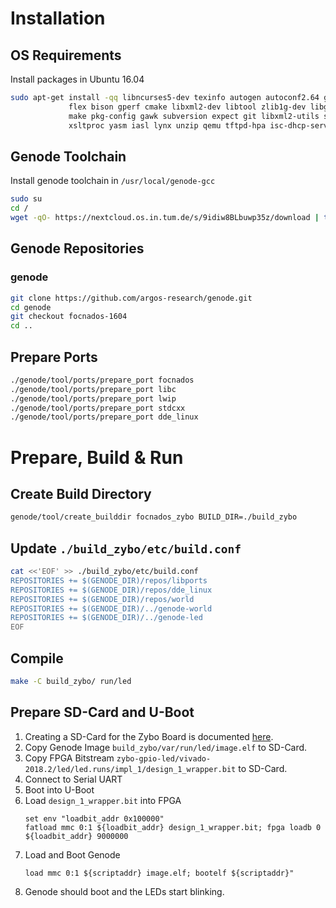 # Installation

## OS Requirements
Install packages in Ubuntu 16.04
```bash
sudo apt-get install -qq libncurses5-dev texinfo autogen autoconf2.64 g++ libexpat1-dev \
		     flex bison gperf cmake libxml2-dev libtool zlib1g-dev libglib2.0-dev \
		     make pkg-config gawk subversion expect git libxml2-utils syslinux \
		     xsltproc yasm iasl lynx unzip qemu tftpd-hpa isc-dhcp-server
```

## Genode Toolchain
Install genode toolchain in `/usr/local/genode-gcc`
```bash
sudo su
cd /
wget -qO- https://nextcloud.os.in.tum.de/s/9idiw8BLbuwp35z/download | tar xj -C .
```

## Genode Repositories

### genode
```bash
git clone https://github.com/argos-research/genode.git
cd genode
git checkout focnados-1604
cd ..
```

## Prepare Ports
```bash
./genode/tool/ports/prepare_port focnados
./genode/tool/ports/prepare_port libc
./genode/tool/ports/prepare_port lwip
./genode/tool/ports/prepare_port stdcxx
./genode/tool/ports/prepare_port dde_linux
```

# Prepare, Build & Run 

## Create Build Directory
```bash
genode/tool/create_builddir focnados_zybo BUILD_DIR=./build_zybo
```

## Update `./build_zybo/etc/build.conf`
```bash
cat <<'EOF' >> ./build_zybo/etc/build.conf
REPOSITORIES += $(GENODE_DIR)/repos/libports
REPOSITORIES += $(GENODE_DIR)/repos/dde_linux
REPOSITORIES += $(GENODE_DIR)/repos/world
REPOSITORIES += $(GENODE_DIR)/../genode-world
REPOSITORIES += $(GENODE_DIR)/../genode-led
EOF
```

## Compile
```bash
make -C build_zybo/ run/led
```

## Prepare SD-Card and U-Boot

1. Creating a SD-Card for the Zybo Board is documented [here](https://argos-research.github.io/documentation/u-boot.html#digilent-zybo).
2. Copy Genode Image `build_zybo/var/run/led/image.elf` to SD-Card.
3. Copy FPGA Bitstream
   `zybo-gpio-led/vivado-2018.2/led/led.runs/impl_1/design_1_wrapper.bit`
   to SD-Card.
4. Connect to Serial UART   
5. Boot into U-Boot
6. Load `design_1_wrapper.bit` into FPGA
   ```
   set env "loadbit_addr 0x100000"
   fatload mmc 0:1 ${loadbit_addr} design_1_wrapper.bit; fpga loadb 0 ${loadbit_addr} 9000000
   ```
7. Load and Boot Genode
   ```
   load mmc 0:1 ${scriptaddr} image.elf; bootelf ${scriptaddr}"
   ```
8. Genode should boot and the LEDs start blinking.
